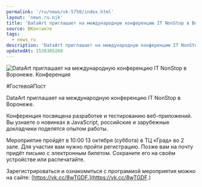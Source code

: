 ```yaml
---
permalink: '/ru/news/vk-5750/index.html'
layout: 'news.ru.njk'
title: 'DataArt приглашает на международную конференцию IT NonStop в Воронеже.'
source: ВКонтакте
tags:
  - news_ru
description: 'DataArt приглашает на международную конференцию IT NonStop в Воронеже.'
updatedAt: 1538305260
---
```

![DataArt приглашает на международную конференцию IT NonStop в Воронеже. Конференция](https://sun9-5.userapi.com/impf/c850232/v850232805/3b3fb/gSKsg7hppc8.jpg?size=1200x658&quality=96&proxy=1&sign=fee1e4eb80f4f67c55b7383d4f72403f&c_uniq_tag=jwtfYwJa29BPxVTzQcE844jlm0psM445IJg7dWyTb1s&type=album)

#ГостевойПост

DataArt приглашает на международную конференцию IT NonStop в Воронеже.

Конференция посвящена разработке и тестированию веб-приложений. Вы узнаете о новинках в JavaScript, российские и зарубежные докладчики поделятся опытом работы.

Мероприятие пройдёт в 10:00 13 октября (суббота) в ТЦ «Град» во 2 зале. Для участия вам нужно пройти регистрацию. Позже вам на почту придёт письмо с электронным билетом. Сохраните его на своём устройстве или распечатайте.

Зарегистрироваться и ознакомиться с программой мероприятия можно на сайте: [https://vk.cc/8wTGDF.](https://vk.cc/8wTGDF.)
